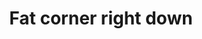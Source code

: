 ---
title: Fat corner right down
tags: ["fat", "corner", "right", "down", "direction", "pointing", "movement"]
icon: fat-corner-right-down
svg: '<svg xmlns="http://www.w3.org/2000/svg" width="24" height="24" fill="none" viewBox="0 0 24 24" stroke-width="1.5" stroke-linecap="round" stroke-linejoin="round" stroke="currentColor"><path d="M4.077 3c2.81 2.202 4.406 4.157 4.785 5.866.38 1.709.436 3.336.172 4.88H4L12.214 21 20 13.747h-4.784C15.192 10.89 14.12 8.46 12 6.46S7.239 3.307 4.077 3Z"/></svg>'
---